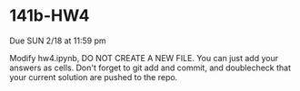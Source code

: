 # 141b-HW4

Due SUN 2/18 at 11:59 pm

Modify hw4.ipynb, DO NOT CREATE A NEW FILE.  You can just add your answers as cells.  Don't forget to git add and commit, and doublecheck that your current solution are pushed to the repo.
